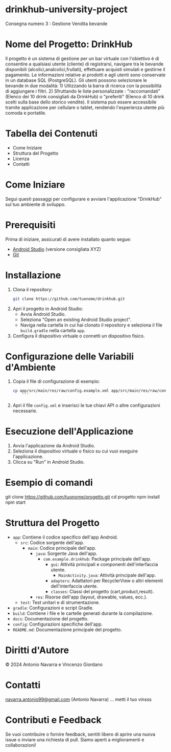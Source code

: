# drinkhub-university-project
Consegna numero 3 : Gestione Vendita bevande
# Nome del Progetto: DrinkHub
Il progetto è un sistema di gestione per un bar virtuale con l'obiettivo è di consentire a qualsiasi utente (cliente) di registrarsi, navigare tra le bevande disponibili (alcolici,analcolici,frullati), effettuare acquisti simulati e gestirne il pagamento. Le informazioni relative ai prodotti e agli utenti sono conservate in un database SQL (PostgreSQL). Gli utenti possono selezionare le bevande in due modalità: 1) Utlizzando la barra di ricerca con la possibilità di aggiungere i filtri. 2) Sfruttando le liste personalizzate : "raccomandati" (Elenco dei 10 drink consigliati da DrinkHub) o "preferiti" (Elenco di 10 drink scelti sulla base dello storico vendite).
Il sistema può essere accessibile tramite applicazione per cellulare o tablet, rendendo l'esperienza utente più comoda e portatile.

# Tabella dei Contenuti
- Come Iniziare
- Struttura del Progetto
- Licenza
- Contatti

# Come Iniziare
Segui questi passaggi per configurare e avviare l'applicazione "DrinkHub" sul tuo ambiente di sviluppo.

# Prerequisiti
Prima di iniziare, assicurati di avere installato quanto segue:
- [Android Studio](https://developer.android.com/studio) (versione consigliata XYZ)
- [Git](https://git-scm.com/)

# Installazione
1. Clona il repository:
    ```bash
    git clone https://github.com/tuonome/drinkhub.git
    ```
2. Apri il progetto in Android Studio:
    - Avvia Android Studio.
    - Seleziona "Open an existing Android Studio project".
    - Naviga nella cartella in cui hai clonato il repository e seleziona il file `build.gradle` nella cartella `app`.
3. Configura il dispositivo virtuale o connetti un dispositivo fisico.

# Configurazione delle Variabili d'Ambiente
1. Copia il file di configurazione di esempio:
    ```bash
    cp app/src/main/res/raw/config.example.xml app/src/main/res/raw/config.xml
        ```
2. Apri il file `config.xml` e inserisci le tue chiavi API o altre configurazioni necessarie.

# Esecuzione dell'Applicazione
1. Avvia l'applicazione da Android Studio.
2. Seleziona il dispositivo virtuale o fisico su cui vuoi eseguire l'applicazione.
3. Clicca su "Run" in Android Studio.

# Esempio di comandi
git clone https://github.com/tuonome/progetto.git
cd progetto
npm install
npm start

# Struttura del Progetto
- `app`: Contiene il codice specifico dell'app Android.
  - `src`: Codice sorgente dell'app.
    - `main`: Codice principale dell'app.
      - `java`: Sorgente Java dell'app.
        - `com.example.drinkhub`: Package principale dell'app.
          - `gui`: Attività principali e componenti dell'interfaccia utente.
            - `MainActivity.java`: Attività principale dell'app.
          - `adapters`: Adattatori per RecyclerView o altri elementi dell'interfaccia utente.
          - `classes`: Classi del progetto (cart,product,result).
      - `res`: Risorse dell'app (layout, drawable, values, ecc.).
  - `test`: Test unitari e di strumentazione.
- `gradle`: Configurazioni e script Gradle.
- `build`: Contiene i file e le cartelle generati durante la compilazione.
- `docs`: Documentazione del progetto.
- `config`: Configurazioni specifiche dell'app.
- `README.md`: Documentazione principale del progetto.

# Diritti d'Autore
© 2024 Antonio Navarra e Vincenzo Giordano

# Contatti
navarra.antonio99@gmail.com (Antonio Navarra)
... metti il tuo vinsss

# Contributi e Feedback
Se vuoi contribuire o fornire feedback, sentiti libero di aprire una nuova issue o inviare una richiesta di pull. Siamo aperti a miglioramenti e collaborazioni!

